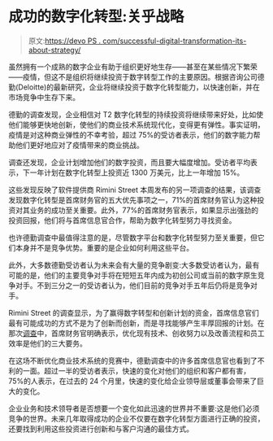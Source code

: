 # 成功的数字化转型:关乎战略

> 原文:[https://devo PS . com/successful-digital-transformation-its-about-strategy/](https://devops.com/successful-digital-transformation-its-about-strategy/)

虽然拥有一个成熟的数字企业有助于组织更好地生存——甚至在某些情况下繁荣——疫情，但这不是组织将继续投资于数字转型工作的主要原因。根据咨询公司德勤(Deloitte)的最新研究，企业将继续投资于数字化转型能力，以快速创新，并在市场竞争中生存下来。

德勤的调查发现，企业相信对 T2 数字化转型的持续投资将继续带来好处，比如使他们能够更快地创新，使他们的商业技术系统现代化，变得更有弹性。事实证明，疫情是对这种商业弹性的不幸考验，超过 75%的受访者表示，他们的数字能力帮助他们更好地应对了疫情带来的商业挑战。

调查还发现，企业计划增加他们的数字投资，而且要大幅度增加。受访者平均表示，下一年计划在数字化转型上投资近 1300 万美元，比上一年增加 15%。

这些发现反映了软件提供商 Rimini Street 本周发布的另一项调查的结果，该调查发现数字化转型是首席财务官的五大优先事项之一，71%的首席财务官认为这种投资对其业务的成功至关重要。此外，77%的首席财务官表示，如果显示出强劲的投资回报，他们将与首席信息官合作，帮助为数字化转型努力寻找资金。

也许德勤调查中最值得注意的是，尽管数字平台和数字化转型努力至关重要，但它们本身并不是竞争优势。重要的是企业如何利用这些平台。

此外，大多数德勤受访者认为未来会有大量的竞争剧变:大多数受访者认为，最有可能的是，他们的主要竞争对手将在短短五年内成为初创公司或当前的数字原生竞争对手。不到三分之一的受访者认为，他们目前的竞争对手五年后仍将是竞争对手。

Rimini Street 的调查显示，为了赢得数字转型和创新计划的资金，首席信息官们最有可能成功的方式不是为了创新而创新，而是寻找能够产生丰厚回报的计划。在那次[调查](https://finance.yahoo.com/news/global-survey-reveals-cfos-prioritizing-130000385.html)中，首席财务官明确表示，优化现有技术、创收努力以及改善流程和员工效率是他们的三大要务。

在这场不断优化商业技术系统的竞赛中，德勤调查中的许多首席信息官也看到了不利的一面。超过一半的受访者表示，快速的变化对他们的组织和客户都有害，75%的人表示，在过去的 24 个月里，快速的变化给企业领导层或董事会带来了巨大的变化。

企业业务和技术领导者是否想要一个变化如此迅速的世界并不重要:这是他们必须竞争的世界。未来几年取得成功的企业不仅要在数字化转型方面进行正确的投资，还要找到利用这些投资进行创新和与客户沟通的最佳方式。